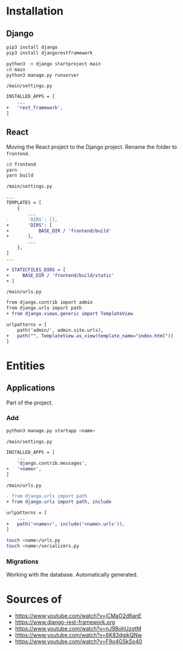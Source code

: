 # Installation

## Django

```bash
pip3 install django
pip3 install djangorestframework

python3 -m django startproject main
cd main
python3 manage.py runserver
```

`/main/settings.py`

```diff
INSTALLED_APPS = [
    ...
+   'rest_framework',
]
```

## React

Moving the React project to the Django project. Rename the folder to `frontend`.

```bash
cd frontend
yarn
yarn build
```

`/main/settings.py`

```diff
...
TEMPLATES = [
    {
        ...
-       'DIRS': [],
+       'DIRS': [
+           BASE_DIR / 'frontend/build'
+       ],
        ...
    },
]
...

+ STATICFILES_DIRS = [
+     BASE_DIR / 'frontend/build/static'
+ ]
```

`/main/urls.py`

```diff
from django.contrib import admin
from django.urls import path
+ from django.views.generic import TemplateView

urlpatterns = [
    path('admin/', admin.site.urls),
+   path("", TemplateView.as_view(template_name="index.html"))
]
```

# Entities

## Applications

Part of the project.

### Add

```bash
python3 manage.py startapp <name>
```

`/main/settings.py`

```diff
INSTALLED_APPS = [
    ...
    'django.contrib.messages',
+   '<name>',
]
```

`/main/urls.py`

```diff
- from django.urls import path
+ from django.urls import path, include

urlpatterns = [
    ...
+   path('<name>/', include('<name>.urls')),
]
```

```bash
touch <name>/urls.py
touch <name>/serializers.py
```

### Migrations

Working with the database. Automatically generated.

# Sources of

- https://www.youtube.com/watch?v=jCMaO2d6anE
- https://www.django-rest-framework.org
- https://www.youtube.com/watch?v=nJ9BohUzgtM
- https://www.youtube.com/watch?v=6K83dgjkQNw
- https://www.youtube.com/watch?v=F9o4GSkSo40
